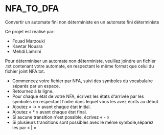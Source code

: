 # NFA_TO_DFA
Convertir un automate fini non déterministe en un automate fini déterministe

Ce projet est réalisé par:
- Fouad Marzouki
- Kawtar Nouara
- Mehdi Lamrini

Pour déterminiser un automate non déterministe, veuillez joindre un fichier .txt contenant votre automate, en respectant le même format que celui du fichier joint NFA.txt.
- Commencez votre fichier par NFA, suivi des symboles du vocabulaire séparés par un espace.
- Retournez à la ligne.
- Pour chaque état de votre NFA, écrivez les états d'arrivée par les symboles en respectant l'odre dans lequel vous les avez écrits au début.
- Ajoutez « -> » avant chaque état initial.
- Ajoutez « * » avant chaque état final.
- Si aucune transition n'est possible, écrivez « - »
- Si plusieurs transitions sont possibles avec le même symbole,séparez les par « | »
